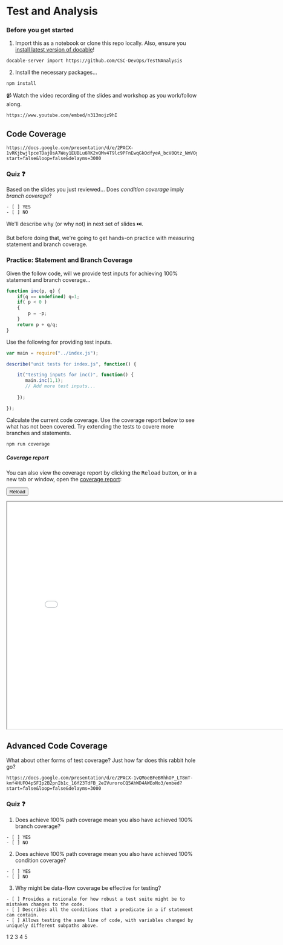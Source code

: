 # Test and Analysis

### Before you get started

1. Import this as a notebook or clone this repo locally. Also, ensure you [install latest version of docable](https://github.com/ottomatica/docable-notebooks/blob/master/docs/install.md)!

```bash
docable-server import https://github.com/CSC-DevOps/TestNAnalysis
```

2. Install the necessary packages...

```bash | {type: 'command'}
npm install
```

📹 Watch the video recording of the slides and workshop as you work/follow along.

``` | {type:'youtube'}
https://www.youtube.com/embed/n313mojz9hI
```

## Code Coverage

``` | {type:'slides'}
https://docs.google.com/presentation/d/e/2PACX-1vRKjbwjlpceTDajOsA7Wey1EUBLu6RK2vQMv4T9lc9PFnEwqGkOdfyeA_bcV0Qtz_NmVOg_vBF__tSr/embed?start=false&loop=false&delayms=3000
```

### Quiz ❓

Based on the slides you just reviewed... Does *condition coverage* imply *branch coverage*?

```js|{type:'quiz', quiz_type:'singlechoice', quiz_answers:'1'}
- [ ] YES
- [ ] NO
```

We'll describe why (or why not) in next set of slides ⏭️.

But before doing that, we're going to get hands-on practice with measuring statement and branch coverage.

### Practice: Statement and Branch Coverage

Given the follow code, will we provide test inputs for achieving 100% statement and branch coverage...

```js
function inc(p, q) {
    if(q == undefined) q=1;
    if( p < 0 )
    {
        p = -p;
    }
    return p + q/q;
}
```

Use the following for providing test inputs.

```js | {type: 'file', path: 'test/test.js'}
var main = require("../index.js");

describe("unit tests for index.js", function() {

    it("testing inputs for inc()", function() {
       main.inc(1,1);
       // Add more test inputs...
       
    });

});
```

Calculate the current code coverage. Use the coverage report below to see what has not been covered. Try extending the tests to covere more branches and statements.

```bash | {type: 'command'}
npm run coverage
```



##### Coverage report

You can also view the coverage report by clicking the <kbd>Reload</kbd> button, or in a new tab or window, open the [coverage report](coverage/lcov-report/index.html):

<button onclick="window.frames['serviceFrameSend'].src+='';">Reload</button>
<iframe id="serviceFrameSend" src="./coverage/lcov-report/index.html" width="800" height="600"  frameborder="1"></iframe>

## Advanced Code Coverage

What about other forms of test coverage? Just how far does this rabbit hole go?

``` | {type:'slides'}
https://docs.google.com/presentation/d/e/2PACX-1vQMoeBFeBRhhOP_LT8mT-kmf4HUFO4pSFIp2B2pnIb1c_16f23TdFB_2eIVuroroCQ5AhWD4AWEoNo3/embed?start=false&loop=false&delayms=3000
```

### Quiz ❓

1. Does achieve 100% path coverage mean you also have achieved 100% branch coverage?

```js|{type:'quiz', quiz_type:'singlechoice', quiz_answers:'0'}
- [ ] YES
- [ ] NO
```

2. Does achieve 100% path coverage mean you also have achieved 100% condition coverage?

```js|{type:'quiz', quiz_type:'singlechoice', quiz_answers:'1'}
- [ ] YES
- [ ] NO
```

3. Why might be data-flow coverage be effective for testing?

```js|{type:'quiz', quiz_type:'singlechoice', quiz_answers:'2'}
- [ ] Provides a rationale for how robust a test suite might be to mistaken changes to the code.
- [ ] Describes all the conditions that a predicate in a if statement can contain.
- [ ] Allows testing the same line of code, with variables changed by uniquely different subpaths above.
```

1
2
3
4
5
